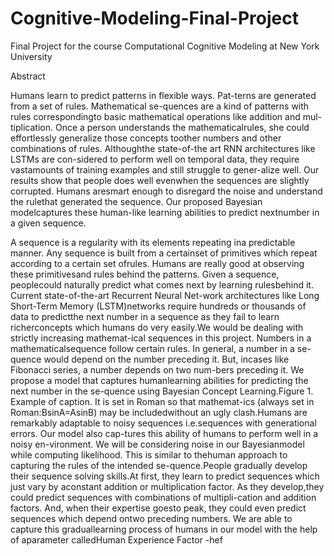 # Cognitive-Modeling-Final-Project
Final Project for the course Computational Cognitive Modeling at New York University 

Abstract


Humans learn to predict patterns in flexible ways.  Pat-terns are generated from a set of rules.  Mathematical se-quences  are  a  kind  of  patterns  with  rules  correspondingto  basic  mathematical  operations  like  addition  and  mul-tiplication.   Once a person understands the mathematicalrules,  she  could  effortlessly  generalize  those  concepts  toother numbers and other combinations of rules.  Althoughthe state-of-the art RNN architectures like LSTMs are con-sidered to perform well on temporal data, they require vastamounts  of  training  examples  and  still  struggle  to  gener-alize  well.   Our  results  show  that  people  does  well  evenwhen  the  sequences  are  slightly  corrupted.   Humans  aresmart enough to disregard the noise and understand the rulethat generated the sequence. Our proposed Bayesian modelcaptures these human-like learning abilities to predict nextnumber in a given sequence.

A sequence is a regularity with its elements repeating ina predictable manner.  Any sequence is built from a certainset of primitives which repeat according to a certain set ofrules. Humans are really good at observing these primitivesand  rules  behind  the  patterns.   Given  a  sequence,  peoplecould naturally predict what comes next by learning rulesbehind  it.   Current  state-of-the-art  Recurrent  Neural  Net-work architectures like Long Short-Term Memory (LSTM)networks require hundreds or thousands of data to predictthe next number in a sequence as they fail to learn richerconcepts which humans do very easily.We would be dealing with strictly increasing mathemat-ical sequences in this project.  Numbers in a mathematicalsequence follow certain rules. In general, a number in a se-quence would depend on the number preceding it.  But, incases like Fibonacci series, a number depends on two num-bers preceding it. We propose a model that captures humanlearning abilities for predicting the next number in the se-quence using Bayesian Concept Learning.Figure 1. Example of caption. It is set in Roman so that mathemat-ics (always set in Roman:BsinA=AsinB) may be includedwithout an ugly clash.Humans are remarkably adaptable to noisy sequences i.e.sequences  with  generational  errors.   Our  model  also  cap-tures this ability of humans to perform well in a noisy en-vironment.  We will be considering noise in our Bayesianmodel while computing likelihood.   This is similar to thehuman approach to capturing the rules of the intended se-quence.People gradually develop their sequence solving skills.At first, they learn to predict sequences which just vary by aconstant addition or multiplication factor. As they develop,they could predict sequences with combinations of multipli-cation and addition factors. And, when their expertise goesto peak, they could even predict sequences which depend ontwo preceding numbers. We are able to capture this graduallearning process of humans in our model with the help of aparameter calledHuman Experience Factor -hef